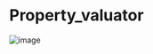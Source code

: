 # Property_valuator
![image](https://github.com/irutika/Property_valuator/assets/106487590/ba3cb622-9773-4f80-9953-a6db62329e8f)
